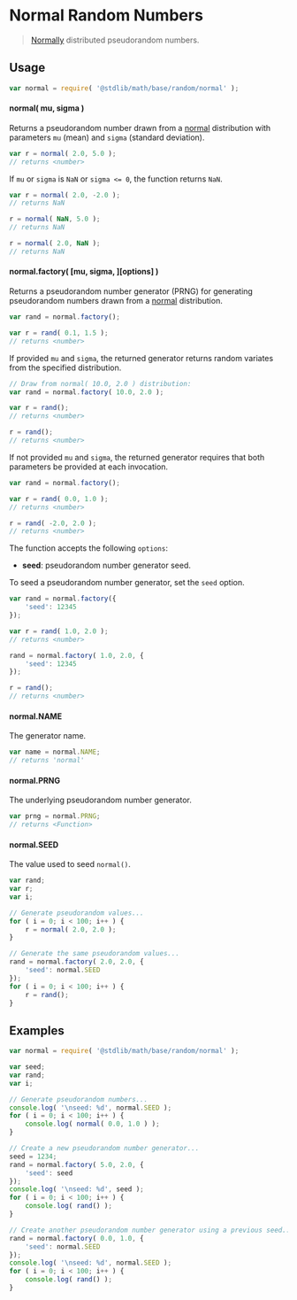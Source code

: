 # Normal Random Numbers

> [Normally][normal] distributed pseudorandom numbers.


<section class="usage">

## Usage

``` javascript
var normal = require( '@stdlib/math/base/random/normal' );
```

#### normal( mu, sigma )

Returns a pseudorandom number drawn from a [normal][normal] distribution with parameters `mu` (mean) and `sigma` (standard deviation).

``` javascript
var r = normal( 2.0, 5.0 );
// returns <number>
```

If `mu` or `sigma` is `NaN` or `sigma <= 0`, the function returns `NaN`.

``` javascript
var r = normal( 2.0, -2.0 );
// returns NaN

r = normal( NaN, 5.0 );
// returns NaN

r = normal( 2.0, NaN );
// returns NaN
```

#### normal.factory( \[mu, sigma, \]\[options\] )

Returns a pseudorandom number generator (PRNG) for generating pseudorandom numbers drawn from a [normal][normal] distribution.

``` javascript
var rand = normal.factory();

var r = rand( 0.1, 1.5 );
// returns <number>
```

If provided `mu` and `sigma`, the returned generator returns random variates from the specified distribution.

``` javascript
// Draw from normal( 10.0, 2.0 ) distribution:
var rand = normal.factory( 10.0, 2.0 );

var r = rand();
// returns <number>

r = rand();
// returns <number>
```

If not provided `mu` and `sigma`, the returned generator requires that both parameters be provided at each invocation.

``` javascript
var rand = normal.factory();

var r = rand( 0.0, 1.0 );
// returns <number>

r = rand( -2.0, 2.0 );
// returns <number>
```

The function accepts the following `options`:

* __seed__: pseudorandom number generator seed.

To seed a pseudorandom number generator, set the `seed` option.

``` javascript
var rand = normal.factory({
    'seed': 12345
});

var r = rand( 1.0, 2.0 );
// returns <number>

rand = normal.factory( 1.0, 2.0, {
    'seed': 12345
});

r = rand();
// returns <number>
```

#### normal.NAME

The generator name.

``` javascript
var name = normal.NAME;
// returns 'normal'
```

#### normal.PRNG

The underlying pseudorandom number generator.

``` javascript
var prng = normal.PRNG;
// returns <Function>
```

#### normal.SEED

The value used to seed `normal()`.

``` javascript
var rand;
var r;
var i;

// Generate pseudorandom values...
for ( i = 0; i < 100; i++ ) {
    r = normal( 2.0, 2.0 );
}

// Generate the same pseudorandom values...
rand = normal.factory( 2.0, 2.0, {
    'seed': normal.SEED
});
for ( i = 0; i < 100; i++ ) {
    r = rand();
}
```

<!-- </usage> -->


<section class="examples">

## Examples

``` javascript
var normal = require( '@stdlib/math/base/random/normal' );

var seed;
var rand;
var i;

// Generate pseudorandom numbers...
console.log( '\nseed: %d', normal.SEED );
for ( i = 0; i < 100; i++ ) {
	console.log( normal( 0.0, 1.0 ) );
}

// Create a new pseudorandom number generator...
seed = 1234;
rand = normal.factory( 5.0, 2.0, {
	'seed': seed
});
console.log( '\nseed: %d', seed );
for ( i = 0; i < 100; i++ ) {
	console.log( rand() );
}

// Create another pseudorandom number generator using a previous seed...
rand = normal.factory( 0.0, 1.0, {
	'seed': normal.SEED
});
console.log( '\nseed: %d', normal.SEED );
for ( i = 0; i < 100; i++ ) {
	console.log( rand() );
}
```

<!-- </examples> -->


<section class="links">

[normal]: https://en.wikipedia.org/wiki/Normal_distribution

<!-- </links> -->
